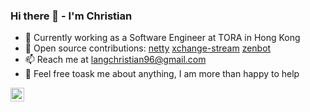 ### Hi there 👋 - I'm Christian

- 🔭 Currently working as a Software Engineer at TORA in Hong Kong
- 🌱 Open source contributions: <a href="https://github.com/netty/netty/commits?author=langchristian96">netty</a> <a href="https://github.com/bitrich-info/xchange-stream/commits?author=langchristian96">xchange-stream</a> <a href="https://github.com/DeviaVir/zenbot/commits?author=langchristian96">zenbot</a>
- 📫 Reach me at langchristian96@gmail.com
- 💬 Feel free toask me about anything, I am more than happy to help
<a href="https://www.linkedin.com/in/langchristian96/">
  <img align="left" alt="Christian's LinkedIN" width="22px" src="https://raw.githubusercontent.com/peterthehan/peterthehan/master/assets/linkedin.svg" />
</a>
<!--
**langchristian96/langchristian96** is a ✨ _special_ ✨ repository because its `README.md` (this file) appears on your GitHub profile.

Here are some ideas to get you started:

- 🔭 I’m currently working on ...
- 🌱 I’m currently learning ...
- 👯 I’m looking to collaborate on ...
- 🤔 I’m looking for help with ...
- 💬 Ask me about ...
- 📫 How to reach me: ...
- 😄 Pronouns: ...
- ⚡ Fun fact: ...
-->
